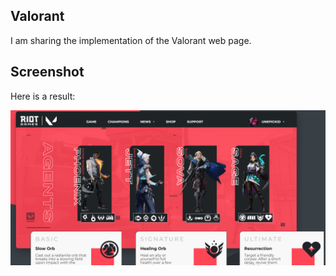 
## Valorant
I am sharing the implementation of the Valorant web page.

## Screenshot
Here is a result:

![screenshot](screenshot.png)
